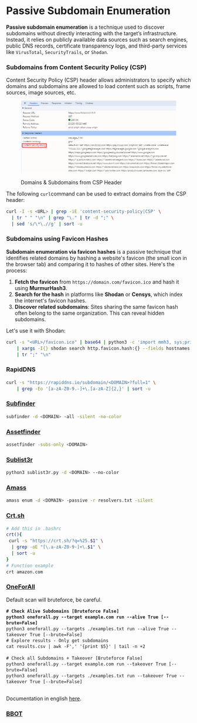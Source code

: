 # Passive Subdomain Enumeration

**Passive subdomain enumeration** is a technique used to discover subdomains without directly interacting with the target’s infrastructure. Instead, it relies on publicly available data sources such as search engines, public DNS records, certificate transparency logs, and third-party services like `VirusTotal`, `SecurityTrails`, or `Shodan`.

### Subdomains from Content Security Policy (CSP)

Content Security Policy (CSP) header allows administrators to specify which domains and subdomains are allowed to load content such as scripts, frame sources, image sources, etc.

<figure><img src="../../../.gitbook/assets/image (1) (1).png" alt=""><figcaption><p>Domains &#x26; Subdomains from CSP Header</p></figcaption></figure>

The following `curl`command can be used to extract domains from the CSP header:

```bash
curl -I -s <URL> | grep -iE 'content-security-policy|CSP' \
  | tr " " "\n" | grep "\." | tr -d ";" \
  | sed 's/\*\.//g' | sort -u
```

### Subdomains using Favicon Hashes

**Subdomain enumeration via favicon hashes** is a passive technique that identifies related domains by hashing a website's favicon (the small icon in the browser tab) and comparing it to hashes of other sites. Here's the process:

1. **Fetch the favicon** from `https://domain.com/favicon.ico` and hash it using **MurmurHash3**.
2. **Search for the hash** in platforms like **Shodan** or **Censys**, which index the internet's favicon hashes.
3. **Discover related subdomains**: Sites sharing the same favicon hash often belong to the same organization. This can reveal hidden subdomains.

Let's use it with Shodan:

```bash
curl -s "<URL>/favicon.ico" | base64 | python3 -c 'import mmh3, sys;print(mmh3.hash(sys.stdin.buffer.read()))' \
    | xargs -I{} shodan search http.favicon.hash:{} --fields hostnames \
    | tr ";" "\n"
```

### RapidDNS

```bash
curl -s "https://rapiddns.io/subdomain/<DOMAIN>?full=1" \
    | grep -Eo '[a-zA-Z0-9.-]+\.[a-zA-Z]{2,}' | sort -u
```

### [Subfinder](https://github.com/projectdiscovery/subfinder)

```bash
subfinder -d <DOMAIN> -all -silent -no-color
```

### [Assetfinder](https://github.com/tomnomnom/assetfinder)

```bash
assetfinder -subs-only <DOMAIN>
```

### [Sublist3r](https://github.com/aboul3la/Sublist3r)

```bash
python3 sublist3r.py -d <DOMAIN> --no-color
```

### [Amass](https://github.com/owasp-amass/amass)

```bash
amass enum -d <DOMAIN> -passive -r resolvers.txt -silent  
```

### [Crt.sh](https://crt.sh)

```bash
# Add this in .bashrc
crt(){
 curl -s "https://crt.sh/?q=%25.$1" \
  | grep -oE "[\.a-zA-Z0-9-]+\.$1" \
  | sort -u
}
# Function example
crt amazon.com
```

### [OneForAll](https://github.com/shmilylty/OneForAll)

Default scan will bruteforce, be careful.

<pre class="language-bash"><code class="lang-bash"><strong># Check Alive Subdomains [Bruteforce False]
</strong><strong>python3 oneforall.py --target example.com run --alive True [--brute=False]
</strong>python3 oneforall.py --targets ./examples.txt run --alive True --takeover True [--brute=False]
# Explore results - Only get subdomains
cat results.csv | awk -F',' '{print $5}' | tail -n +2

# Check all Subdomains + Takeover [Bruteforce False]
python3 oneforall.py --target example.com run --takeover True [--brute=False]
python3 oneforall.py --targets ./examples.txt run --takeover True --takeover True [--brute=False]

</code></pre>

Documentation in english [here](https://github.com/shmilylty/OneForAll/tree/master/docs/en-us).

### [BBOT](https://github.com/blacklanternsecurity/bbot)

```bash
```













